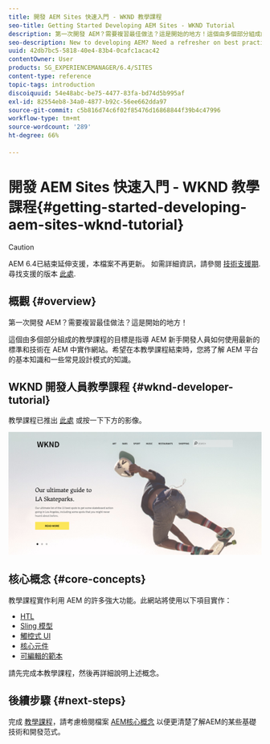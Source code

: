 ```yaml
---
title: 開發 AEM Sites 快速入門 - WKND 教學課程
seo-title: Getting Started Developing AEM Sites - WKND Tutorial
description: 第一次開發 AEM？需要複習最佳做法？這是開始的地方！這個由多個部分組成的教學課程的目標是指導 AEM 新手開發人員如何使用最新的標準和技術在 AEM 中實作網站。
seo-description: New to developing AEM? Need a refresher on best practices? This is the place to start! The goal for this multi-part tutorial is to teach a developer who is new to AEM how to implement a website in AEM using the latest standards and technologies.
uuid: 42db7bc5-5818-40e4-83b4-0cafc1acac42
contentOwner: User
products: SG_EXPERIENCEMANAGER/6.4/SITES
content-type: reference
topic-tags: introduction
discoiquuid: 54e48abc-be75-4477-83fa-bd74d5b995af
exl-id: 82554eb8-34a0-4877-b92c-56ee662dda97
source-git-commit: c5b816d74c6f02f85476d16868844f39b4c47996
workflow-type: tm+mt
source-wordcount: '289'
ht-degree: 66%

---
```


# 開發 AEM Sites 快速入門 - WKND 教學課程{#getting-started-developing-aem-sites-wknd-tutorial}

>[!CAUTION]
>
>AEM 6.4已結束延伸支援，本檔案不再更新。 如需詳細資訊，請參閱 [技術支援期](https://helpx.adobe.com//tw/support/programs/eol-matrix.html). 尋找支援的版本 [此處](https://experienceleague.adobe.com/docs/).

## 概觀 {#overview}

第一次開發 AEM？需要複習最佳做法？這是開始的地方！

這個由多個部分組成的教學課程的目標是指導 AEM 新手開發人員如何使用最新的標準和技術在 AEM 中實作網站。希望在本教學課程結束時，您將了解 AEM 平台的基本知識和一些常見設計模式的知識。

## WKND 開發人員教學課程 {#wknd-developer-tutorial}

教學課程已推出 [此處](https://experienceleague.adobe.com/docs/experience-manager-learn/getting-started-wknd-tutorial-develop/overview.html?lang=zh-Hant) 或按一下下方的影像。

[![點按影像](assets/screen_shot_2018-11-23at152453.png)](https://experienceleague.adobe.com/docs/experience-manager-learn/getting-started-wknd-tutorial-develop/overview.html?lang=zh-Hant)

## 核心概念 {#core-concepts}

教學課程實作利用 AEM 的許多強大功能。此網站將使用以下項目實作：

* [HTL](https://helpx.adobe.com/experience-manager/htl/user-guide.html)
* [Sling 模型](https://sling.apache.org/documentation/bundles/models.html)
* [觸控式 UI](/help/sites-developing/touch-ui-concepts.md)
* [核心元件](https://experienceleague.adobe.com/docs/experience-manager-core-components/using/introduction.html)
* [可編輯的範本](/help/sites-developing/page-templates-editable.md)

請先完成本教學課程，然後再詳細說明上述概念。

## 後續步驟 {#next-steps}

完成 [教學課程](https://helpx.adobe.com/experience-manager/kt/sites/using/getting-started-wknd-tutorial-develop.html)，請考慮檢閱檔案 [AEM核心概念](/help/sites-developing/the-basics.md) 以便更清楚了解AEM的某些基礎技術和開發范式。

